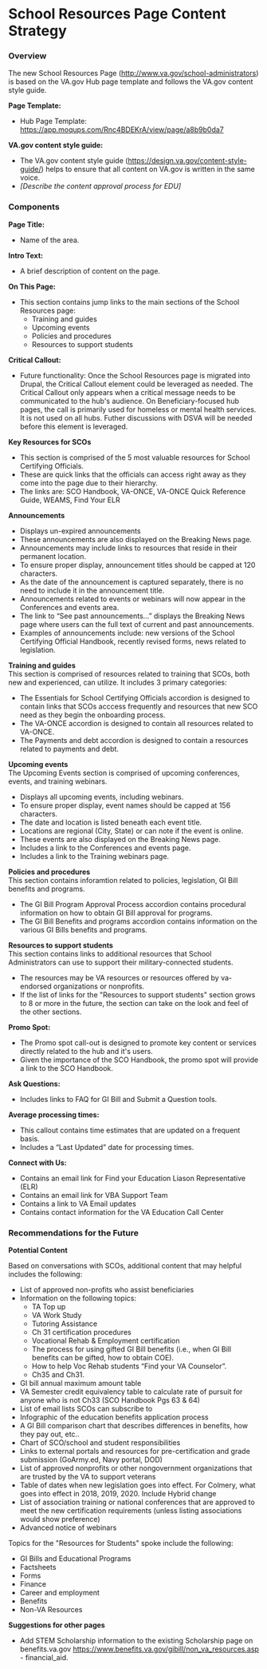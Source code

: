# School Resources Page Content Strategy


### Overview

The new School Resources Page (http://www.va.gov/school-administrators) is based on the VA.gov Hub page template and follows the VA.gov content style guide.

**Page Template:**
- Hub Page Template: https://app.moqups.com/Rnc4BDEKrA/view/page/a8b9b0da7

**VA.gov content style guide:**
- The VA.gov content style guide (https://design.va.gov/content-style-guide/) helps to ensure that all content on VA.gov is written in the same voice.  
- _[Describe the content approval process for EDU]_ 

### Components

**Page Title:**
- Name of the area.   

**Intro Text:**  
- A brief description of content on the page.

**On This Page:**  
- This section contains jump links to the main sections of the School Resources page: 
  - Training and guides
  - Upcoming events
  - Policies and procedures
  - Resources to support students

**Critical Callout:**  
- Future functionality: Once the School Resources page is migrated into Drupal, the Critical Callout element could be leveraged as needed.  The Critical Callout only appears when a critical message needs to be communicated to the hub's audience.  On Beneficiary-focused hub pages, the call is primarily used for homeless or mental health services. It is not used on all hubs. Futher discussions with DSVA will be needed before this element is leveraged.

**Key Resources for SCOs**
-	This section is comprised of the 5 most valuable resources for School Certifying Officials. 
-	These are quick links that the officials can access right away as they come into the page due to their hierarchy.
- The links are: SCO Handbook, VA-ONCE, VA-ONCE Quick Reference Guide, WEAMS, Find Your ELR

**Announcements**  
- Displays un-expired announcements  
- These announcements are also displayed on the Breaking News page. 
- Announcements may include links to resources that reside in their permanent location.
- To ensure proper display, announcement titles should be capped at 120 characters.
- As the date of the announcement is captured separately, there is no need to include it in the announcement title.
- Announcements related to events or webinars will now appear in the Conferences and events area.
-	The link to “See past announcements…” displays the Breaking News page where users can the full text of current and past announcements. 
-	Examples of announcements include: new versions of the School Certifying Official Handbook, recently revised forms, news related to legislation.


**Training and guides**  
This section is comprised of resources related to training that SCOs, both new and experienced, can utilize. It includes 3 primary categories:
- The Essentials for School Certifying Officials accordion is designed to contain links that SCOs acccess frequently and resources that new SCO need as they begin the onboarding process.
- The VA-ONCE accordion is designed to contain all resources related to VA-ONCE.
- The Payments and debt accordion is designed to contain a resources related to payments and debt.

**Upcoming events**  
The Upcoming Events section is comprised of upcoming conferences, events, and training webinars. 
- Displays all upcoming events, including webinars.
- To ensure proper display, event names should be capped at 156 characters.
- The date and location is listed beneath each event title. 
-	Locations are regional (City, State) or can note if the event is online.
- These events are also displayed on the Breaking News page. 
- Includes a link to the Conferences and events page.
- Includes a link to the Training webinars page.

**Policies and procedures**  
This section contains inforamtion related to policies, legislation, GI Bill benefits and programs.
- The GI Bill Program Approval Process accordion contains procedural information on how to obtain GI Bill approval for programs.
- The GI Bill Benefits and programs accordion contains information on the various GI Bills benefits and programs.

**Resources to support students**  
This section contains links to additional resources that School Administrators can use to support their military-connected students. 
- The resources may be VA resources or resources offered by va-endorsed organizations or nonprofits.
- If the list of links for the "Resources to support students" section grows to 8 or more in the future, the section can take on the look and feel of the other sections.

**Promo Spot:**  
- The Promo spot call-out is designed to promote key content or services directly related to the hub and it's users.  
- Given the importance of the SCO Handbook, the promo spot will provide a link to the SCO Handbook.

**Ask Questions:**
- Includes links to FAQ for GI Bill and Submit a Question tools.

**Average processing times:**
- This callout contains time estimates that are updated on a frequent basis.  
-	Includes a “Last Updated” date for processing times.

**Connect with Us:**
- Contains an email link for Find your Education Liason Representative (ELR)
- Contains an email link for VBA Support Team
- Contains a link to VA Email updates
- Contains contact information for the VA Education Call Center

### Recommendations for the Future

**Potential Content**

Based on conversations with SCOs, additional content that may helpful includes the following:
- List of approved non-profits who assist beneficiaries
- Information on the following topics:
  - TA Top up
  - VA Work Study
  - Tutoring Assistance 
  - Ch 31 certification procedures
  - Vocational Rehab & Employment certification 
  - The process for using gifted GI Bill benefits (i.e., when GI Bill benefits can be gifted, how to obtain COE).
  - How to help Voc Rehab students “Find your VA Counselor”.
  - Ch35 and Ch31. 
- GI bill annual maximum amount table
- VA Semester credit equivalency table to calculate rate of pursuit for anyone who is not Ch33 (SCO Handbook Pgs 63 & 64)
- List of email lists SCOs can subscribe to 
- Infographic of the education benefits application process
- A GI Bill comparison chart that describes differences in benefits,  how they pay out, etc.. 
- Chart of SCO/school and student responsibilities
- Links to external portals and resources for pre-certification and grade submission (GoArmy.ed, Navy portal, DOD)
- List of approved nonprofits or other nongovernment organizations that are trusted by the VA to support veterans
- Table of dates when new legislation goes into effect. For Colmery, what goes into effect in 2018, 2019, 2020. Include Hybrid change
- List of association training or national conferences that are approved to meet the new certification requirements (unless listing associations would show preference)
- Advanced notice of webinars

Topics for the "Resources for Students" spoke include the following:
- GI Bills and Educational Programs
- Factsheets
- Forms 
- Finance
- Career and employment
- Benefits
- Non-VA Resources


**Suggestions for other pages**
- Add STEM Scholarship information to the existing Scholarship page on benefits.va.gov https://www.benefits.va.gov/gibill/non_va_resources.asp - financial_aid.

